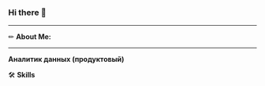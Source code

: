 ### Hi there 👋
____________________

✏ **About Me:**
____________________
**Аналитик данных (продуктовый)**

🛠️ **Skills**
